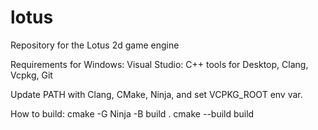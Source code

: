 # lotus
Repository for the Lotus 2d game engine

Requirements for Windows:
Visual Studio: C++ tools for Desktop, Clang, Vcpkg, Git

Update PATH with Clang, CMake, Ninja, and set VCPKG_ROOT env var.

How to build:
cmake -G Ninja -B build .
cmake --build build
